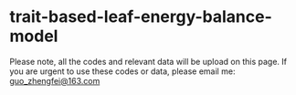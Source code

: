 # trait-based-leaf-energy-balance-model

Please note, all the codes and relevant data will be upload on this page.
If you are urgent to use these codes or data, please email me: guo_zhengfei@163.com
